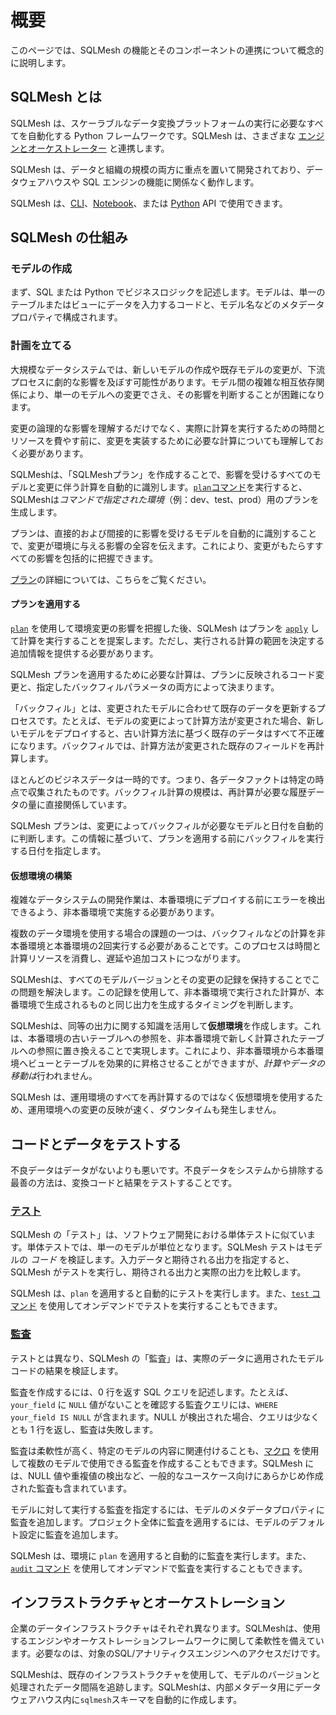 # 概要

このページでは、SQLMesh の機能とそのコンポーネントの連携について概念的に説明します。

## SQLMesh とは

SQLMesh は、スケーラブルなデータ変換プラットフォームの実行に必要なすべてを自動化する Python フレームワークです。SQLMesh は、さまざまな [エンジンとオーケストレーター](../integrations/overview.md) と連携します。

SQLMesh は、データと組織の規模の両方に重点を置いて開発されており、データウェアハウスや SQL エンジンの機能に関係なく動作します。

SQLMesh は、[CLI](../reference/cli.md)、[Notebook](../reference/notebook.md)、または [Python](../reference/python.md) API で使用できます。

## SQLMesh の仕組み

### モデルの作成

まず、SQL または Python でビジネスロジックを記述します。モデルは、単一のテーブルまたはビューにデータを入力するコードと、モデル名などのメタデータプロパティで構成されます。

### 計画を立てる

大規模なデータシステムでは、新しいモデルの作成や既存モデルの変更が、下流プロセスに劇的な影響を及ぼす可能性があります。モデル間の複雑な相互依存関係により、単一のモデルへの変更でさえ、その影響を判断することが困難になります。

変更の論理的な影響を理解するだけでなく、実際に計算を実行するための時間とリソースを費やす前に、変更を実装するために必要な計算についても理解しておく必要があります。

SQLMeshは、「SQLMeshプラン」を作成することで、影響を受けるすべてのモデルと変更に伴う計算を自動的に識別します。[`plan`コマンド](../reference/cli.md#plan)を実行すると、SQLMeshは*コマンドで指定された環境*（例：dev、test、prod）用のプランを生成します。

プランは、直接的および間接的に影響を受けるモデルを自動的に識別することで、変更が環境に与える影響の全容を伝えます。これにより、変更がもたらすすべての影響を包括的に把握できます。

[プラン](./plans.md)の詳細については、こちらをご覧ください。

#### プランを適用する

[`plan`](../reference/cli.md#plan) を使用して環境変更の影響を把握した後、SQLMesh はプランを [`apply`](./plans.md#plan-application) して計算を実行することを提案します。ただし、実行される計算の範囲を決定する追加情報を提供する必要があります。

SQLMesh プランを適用するために必要な計算は、プランに反映されるコード変更と、指定したバックフィルパラメータの両方によって決まります。

「バックフィル」とは、変更されたモデルに合わせて既存のデータを更新するプロセスです。たとえば、モデルの変更によって計算方法が変更された場合、新しいモデルをデプロイすると、古い計算方法に基づく既存のデータはすべて不正確になります。バックフィルでは、計算方法が変更された既存のフィールドを再計算します。

ほとんどのビジネスデータは一時的です。つまり、各データファクトは特定の時点で収集されたものです。バックフィル計算の規模は、再計算が必要な履歴データの量に直接関係しています。

SQLMesh プランは、変更によってバックフィルが必要なモデルと日付を自動的に判断します。この情報に基づいて、プランを適用する前にバックフィルを実行する日付を指定します。

#### 仮想環境の構築

複雑なデータシステムの開発作業は、本番環境にデプロイする前にエラーを検出できるよう、非本番環境で実施する必要があります。

複数のデータ環境を使用する場合の課題の一つは、バックフィルなどの計算を非本番環境と本番環境の2回実行する必要があることです。このプロセスは時間と計算リソースを消費し、遅延や追加コストにつながります。

SQLMeshは、すべてのモデルバージョンとその変更の記録を保持することでこの問題を解決します。この記録を使用して、非本番環境で実行された計算が、本番環境で生成されるものと同じ出力を生成するタイミングを判断します。

SQLMeshは、同等の出力に関する知識を活用して**仮想環境**を作成します。これは、本番環境の古いテーブルへの参照を、非本番環境で新しく計算されたテーブルへの参照に置き換えることで実現します。これにより、非本番環境から本番環境へビューとテーブルを効果的に昇格させることができますが、*計算やデータの移動は*行われません。

SQLMesh は、運用環境のすべてを再計算するのではなく仮想環境を使用するため、運用環境への変更の反映が速く、ダウンタイムも発生しません。

## コードとデータをテストする

不良データはデータがないよりも悪いです。不良データをシステムから排除する最善の方法は、変換コードと結果をテストすることです。

### [テスト](./tests.md)

SQLMesh の「テスト」は、ソフトウェア開発における単体テストに似ています。単体テストでは、単一のモデルが単位となります。SQLMesh テストはモデルの *コード* を検証します。入力データと期待される出力を指定すると、SQLMesh がテストを実行し、期待される出力と実際の出力を比較します。

SQLMesh は、`plan` を適用すると自動的にテストを実行します。また、[`test` コマンド](../reference/cli.md#test) を使用してオンデマンドでテストを実行することもできます。

### [監査](./audits.md)

テストとは異なり、SQLMesh の「監査」は、実際のデータに適用されたモデルコードの結果を検証します。

監査を作成するには、0 行を返す SQL クエリを記述します。たとえば、`your_field` に `NULL` 値がないことを確認する監査クエリには、`WHERE your_field IS NULL` が含まれます。NULL が検出された場合、クエリは少なくとも 1 行を返し、監査は失敗します。

監査は柔軟性が高く、特定のモデルの内容に関連付けることも、[マクロ](./macros/overview.md) を使用して複数のモデルで使用できる監査を作成することもできます。SQLMesh には、NULL 値や重複値の検出など、一般的なユースケース向けにあらかじめ作成された監査も含まれています。

モデルに対して実行する監査を指定するには、モデルのメタデータプロパティに監査を追加します。プロジェクト全体に監査を適用するには、モデルのデフォルト設定に監査を追加します。

SQLMesh は、環境に `plan` を適用すると自動的に監査を実行します。また、[`audit` コマンド](../reference/cli.md#audit) を使用してオンデマンドで監査を実行することもできます。

## インフラストラクチャとオーケストレーション

企業のデータインフラストラクチャはそれぞれ異なります。SQLMeshは、使用するエンジンやオーケストレーションフレームワークに関して柔軟性を備えています。必要なのは、対象のSQL/アナリティクスエンジンへのアクセスだけです。

SQLMeshは、既存のインフラストラクチャを使用して、モデルのバージョンと処理されたデータ間隔を追跡します。SQLMeshは、内部メタデータ用にデータウェアハウス内に`sqlmesh`スキーマを自動的に作成します。
